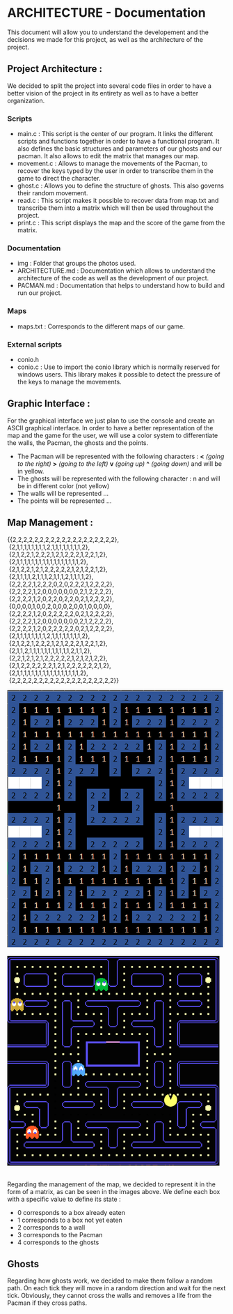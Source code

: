ARCHITECTURE - Documentation
======================

This document will allow you to understand the developement and the decisions we made for this project, as well as the architecture of the project. 



Project Architecture :
----------------------

We decided to split the project into several code files in order to have a better vision of the project in its entirety as well as to have a better organization.

### Scripts
- main.c : This script is the center of our program. It links the different scripts and functions together in order to have a functional program. It also defines the basic structures and parameters of our ghosts and our pacman. It also allows to edit the matrix that manages our map.
- movement.c : Allows to manage the movements of the Pacman, to recover the keys typed by the user in order to transcribe them in the game to direct the character.
- ghost.c : Allows you to define the structure of ghosts. This also governs their random movement.
- read.c : This script makes it possible to recover data from map.txt and transcribe them into a matrix which will then be used throughout the project.
- print.c : This script displays the map and the score of the game from the matrix.

### Documentation
- img : Folder that groups the photos used.
- ARCHITECTURE.md : Documentation which allows to understand the architecture of the code as well as the development of our project.
- PACMAN.md : Documentation that helps to understand how to build and run our project.

### Maps
- maps.txt : Corresponds to the different maps of our game.

### External scripts
- conio.h 
- conio.c : Use to import the conio library which is normally reserved for windows users. This library makes it possible to detect the pressure of the keys to manage the movements.

Graphic Interface :
-------------------

For the graphical interface we just plan to use the console and create an ASCII graphical interface.
In order to have a better representation of the map and the game for the user, we will use a color system to differentiate the walls, the Pacman, the ghosts and the points.
- The Pacman will be represented with the following characters : **<** *(going to the right)*    **>** *(going to the left)*    **v** *(going up)*     **^** *(going down)* and will be in yellow.
- The ghosts will be represented with the following character : n   and will be in different color (not yellow)
- The walls will be represented ...
- The points will be represented ... 



Map Management :
----------------
  
  
{{2,2,2,2,2,2,2,2,2,2,2,2,2,2,2,2,2,2,2},  
&nbsp;{2,1,1,1,1,1,1,1,1,2,1,1,1,1,1,1,1,1,2},  
&nbsp;{2,1,2,2,1,2,2,2,1,2,1,2,2,2,1,2,2,1,2},  
&nbsp;{2,1,1,1,1,1,1,1,1,1,1,1,1,1,1,1,1,1,2},  
&nbsp;{2,1,2,2,1,2,1,2,2,2,2,2,1,2,1,2,2,1,2},  
&nbsp;{2,1,1,1,1,2,1,1,1,2,1,1,1,2,1,1,1,1,2},  
&nbsp;{2,2,2,2,1,2,2,2,0,2,0,2,2,2,1,2,2,2,2},  
&nbsp;{2,2,2,2,1,2,0,0,0,0,0,0,0,2,1,2,2,2,2},  
&nbsp;{2,2,2,2,1,2,0,2,2,0,2,2,0,2,1,2,2,2,2},  
&nbsp;{0,0,0,0,1,0,0,2,0,0,0,2,0,0,1,0,0,0,0},  
&nbsp;{2,2,2,2,1,2,0,2,2,2,2,2,0,2,1,2,2,2,2},  
&nbsp;{2,2,2,2,1,2,0,0,0,0,0,0,0,2,1,2,2,2,2},  
&nbsp;{2,2,2,2,1,2,0,2,2,2,2,2,0,2,1,2,2,2,2},  
&nbsp;{2,1,1,1,1,1,1,1,1,2,1,1,1,1,1,1,1,1,2},  
&nbsp;{2,1,2,2,1,2,2,2,1,2,1,2,2,2,1,2,2,1,2},  
&nbsp;{2,1,1,2,1,1,1,1,1,1,1,1,1,1,1,2,1,1,2},  
&nbsp;{2,2,1,2,1,2,1,2,2,2,2,2,1,2,1,2,1,2,2},  
&nbsp;{2,1,2,2,2,2,2,2,1,2,1,2,2,2,2,2,2,1,2},  
&nbsp;{2,1,1,1,1,1,1,1,1,1,1,1,1,1,1,1,1,1,2},  
&nbsp;{2,2,2,2,2,2,2,2,2,2,2,2,2,2,2,2,2,2,2}}

![Excelmap](img/excelmap.png) &nbsp; &nbsp; &nbsp; &nbsp; &nbsp; &nbsp; &nbsp; &nbsp; ![Pacman](img/pacman.png) &nbsp; &nbsp; &nbsp; &nbsp; &nbsp; &nbsp; &nbsp; &nbsp; 

Regarding the management of the map, we decided to represent it in the form of a matrix, as can be seen in the images above.
We define each box with a specific value to define its state : 

- 0 corresponds to a box already eaten
- 1 corresponds to a box not yet eaten
- 2 corresponds to a wall
- 3 corresponds to the Pacman
- 4 corresponds to the ghosts



Ghosts
------

Regarding how ghosts work, we decided to make them follow a random path. 
On each tick they will move in a random direction and wait for the next tick. Obviously, they cannot cross the walls and removes a life from the Pacman if they cross paths.
